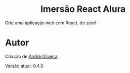 # <center>Imersão React Alura</center>
Crie uma aplicação web com React, do zero!

# Autor

Criação de [André Oliveira](https://github.com/anviol).

Versão atual: 0.4.0